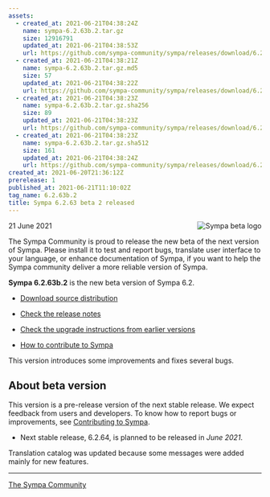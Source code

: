 ```yaml
---
assets:
  - created_at: 2021-06-21T04:38:24Z
    name: sympa-6.2.63b.2.tar.gz
    size: 12916791
    updated_at: 2021-06-21T04:38:53Z
    url: https://github.com/sympa-community/sympa/releases/download/6.2.63b.2/sympa-6.2.63b.2.tar.gz
  - created_at: 2021-06-21T04:38:21Z
    name: sympa-6.2.63b.2.tar.gz.md5
    size: 57
    updated_at: 2021-06-21T04:38:22Z
    url: https://github.com/sympa-community/sympa/releases/download/6.2.63b.2/sympa-6.2.63b.2.tar.gz.md5
  - created_at: 2021-06-21T04:38:23Z
    name: sympa-6.2.63b.2.tar.gz.sha256
    size: 89
    updated_at: 2021-06-21T04:38:23Z
    url: https://github.com/sympa-community/sympa/releases/download/6.2.63b.2/sympa-6.2.63b.2.tar.gz.sha256
  - created_at: 2021-06-21T04:38:23Z
    name: sympa-6.2.63b.2.tar.gz.sha512
    size: 161
    updated_at: 2021-06-21T04:38:24Z
    url: https://github.com/sympa-community/sympa/releases/download/6.2.63b.2/sympa-6.2.63b.2.tar.gz.sha512
created_at: 2021-06-20T21:36:12Z
prerelease: 1
published_at: 2021-06-21T11:10:02Z
tag_name: 6.2.63b.2
title: Sympa 6.2.63 beta 2 released
---
```


<img align="right" src="https://assets.sympa.community/logos/sympa_beta.png" title="Sympa beta logo"/> 21 June 2021

The Sympa Community is proud to release the new beta of the next version of Sympa. Please install it to test and report bugs, translate user interface to your language, or enhance documentation of Sympa, if you want to help the Sympa community deliver a more reliable version of Sympa.

**Sympa 6.2.63b.2** is the new beta version of Sympa 6.2.

  - [Download source distribution](https://github.com/sympa-community/sympa/releases/download/6.2.63b.2/sympa-6.2.63b.2.tar.gz)

  - [Check the release notes](https://github.com/sympa-community/sympa/blob/6.2.63b.2/NEWS.md)

  - [Check the upgrade instructions from earlier versions](https://sympa-community.github.io/manual/upgrade/notes.html)

  - [How to contribute to Sympa](https://github.com/sympa-community/sympa/blob/6.2.63b.2/CONTRIBUTING.md)

This version introduces some improvements and fixes several bugs.

About beta version
---------------------  

This version is a pre-release version of the next stable release.  We expect feedback from users and developers.  To know how to report bugs or improvements, see [Contributing to Sympa](https://github.com/sympa-community/sympa/blob/6.2.63b.2/CONTRIBUTING.md).

  - Next stable release, 6.2.64, is planned to be released in *June 2021*.

Translation catalog was updated because some messages were added mainly for new features.

----
[The Sympa Community](https://github.com/sympa-community)
